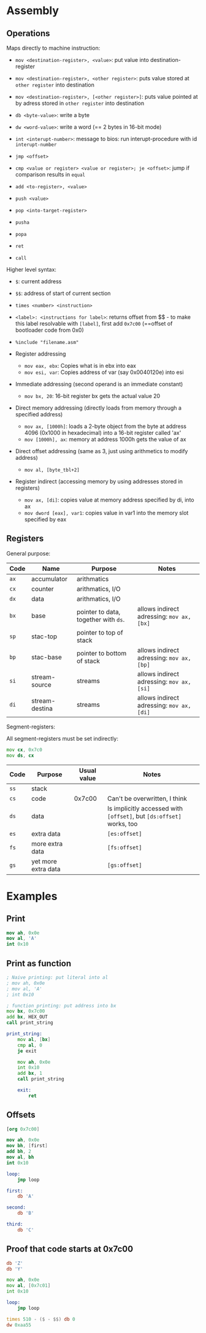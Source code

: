# Assembly

## Operations
Maps directly to machine instruction:
- `mov <destination-register>, <value>`: put value into destination-register
- `mov <destination-register>, <other register>`: puts value stored at `other register` into destination
- `mov <destination-register>, [<other register>]`: puts value pointed at by adress stored in `other register` into destination

- `db <byte-value>`: write a byte
- `dw <word-value>`: write a word (== 2 bytes in 16-bit mode)

- `int <interupt-number>`: message to bios: run interupt-procedure with id `interupt-number`

- `jmp <offset>`
- `cmp <value or register> <value or register>; je <offset>`: jump if comparison results in `equal`

- `add <to-register>, <value>`

- `push <value>`
- `pop <into-target-register>`

- `pusha`
- `popa`
- `ret`
- `call`



Higher level syntax:
- `$`: current address
- `$$`: address of start of current section 
- `times <number> <instruction>`
- `<label>:
    <instructions for label>`: returns offset from $$
        - to make this label resolvable with `[label]`, first add `0x7c00` (==offset of bootloader code from 0x0)
- `%include "filename.asm"`


- Register addressing
    - `mov eax, ebx`: Copies what is in ebx into eax
    - `mov esi, var`: Copies address of var (say 0x0040120e) into esi

- Immediate addressing (second operand is an immediate constant)
    - `mov bx, 20`: 16-bit register bx gets the actual value 20

- Direct memory addressing (directly loads from memory through a specified address)
    - `mov ax, [1000h]`: loads a 2-byte object from the byte at address 4096 (0x1000 in hexadecimal) into a 16-bit register called 'ax'
    - `mov [1000h], ax`: memory at address 1000h gets the value of ax

- Direct offset addressing (same as 3, just using arithmetics to modify address)
    - `mov al, [byte_tbl+2]`
    
- Register indirect (accessing memory by using addresses stored in registers)
    - `mov ax, [di]`: copies value at memory address specified by di, into ax
    - `mov dword [eax], var1`: copies value in var1 into the memory slot specified by eax



## Registers

General purpose:

| Code | Name           | Purpose                              | Notes                                     |
|------|----------------|--------------------------------------|-------------------------------------------|
| `ax` | accumulator    | arithmatics                          |                                           |
| `cx` | counter        | arithmatics, I/O                     |                                           |
| `dx` | data           | arithmatics, I/O                     |                                           |
| `bx` | base           | pointer to data, together with `ds`. | allows indirect adressing: `mov ax, [bx]` |
| `sp` | stac-top       | pointer to top of stack              |                                           |
| `bp` | stac-base      | pointer to bottom of stack           | allows indirect adressing: `mov ax, [bp]` |
| `si` | stream-source  | streams                              | allows indirect adressing: `mov ax, [si]` |
| `di` | stream-destina | streams                              | allows indirect adressing: `mov ax, [di]` |


Segment-registers:

All segment-registers must be set indirectly:
```asm
mov cx, 0x7c0
mov ds, cx
```

| Code | Purpose                | Usual value  | Notes      |
|------|------------------------|--------------|------------|
| `ss` | stack                  |              |            |
| `cs` | code                   | 0x7c00       | Can't be overwritten, I think      |
| `ds` | data                   |              | Is implicitly accessed with `[offset]`, but `[ds:offset]` works, too  |
| `es` | extra data             |              | `[es:offset]`  |
| `fs` | more extra data        |              | `[fs:offset]`  |
| `gs` | yet more extra data    |              | `[gs:offset]`  |



# Examples

## Print
```nasm
mov ah, 0x0e
mov al, 'A'
int 0x10
```

## Print as function
```asm
; Naive printing: put literal into al
; mov ah, 0x0e
; mov al, 'A'
; int 0x10

; function printing: put address into bx
mov bx, 0x7c00
add bx, HEX_OUT
call print_string

print_string:
    mov al, [bx]
    cmp al, 0
    je exit

    mov ah, 0x0e
    int 0x10
    add bx, 1
    call print_string

    exit:
        ret
```

## Offsets
```nasm
[org 0x7c00]

mov ah, 0x0e
mov bh, [first]
add bh, 2
mov al, bh
int 0x10

loop:
    jmp loop

first:
    db 'A'

second:
    db 'B'

third: 
    db 'C'
```

## Proof that code starts at 0x7c00
```asm
db 'Z'
db 'Y'

mov ah, 0x0e
mov al, [0x7c01]
int 0x10

loop:
    jmp loop

times 510 - ($ - $$) db 0
dw 0xaa55
```